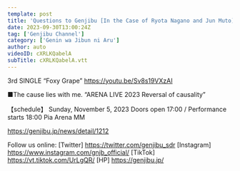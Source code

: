```yaml
---
template: post
title: 'Questions to Genjibu [In the Case of Ryota Nagano and Jun Muto]'
date: 2023-09-30T13:00:24Z
tag: ['Genjibu Channel']
category: ['Genin wa Jibun ni Aru']
author: auto 
videoID: cXRLKQabelA
subTitle: cXRLKQabelA.vtt
---
```

3rd SINGLE “Foxy Grape”
https://youtu.be/Sv8s19VXzAI

■The cause lies with me.
“ARENA LIVE 2023 Reversal of causality”

【schedule】
Sunday, November 5, 2023 Doors open 17:00 / Performance starts 18:00
Pia Arena MM

https://genjibu.jp/news/detail/1212



Follow us online:
[Twitter] https://twitter.com/genjibu_sdr
[Instagram] https://www.instagram.com/gnjb_official/
[TikTok] https://vt.tiktok.com/UrLgQR/
[HP] https://genjibu.jp/